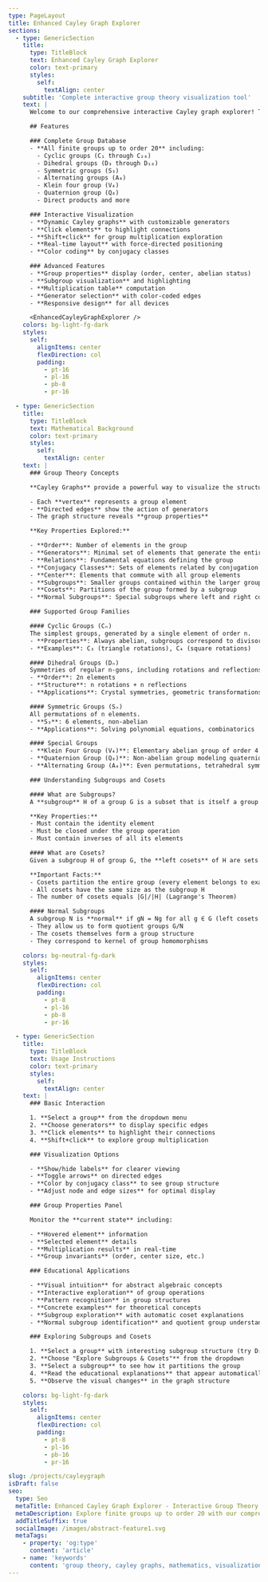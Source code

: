 ```yaml
---
type: PageLayout
title: Enhanced Cayley Graph Explorer
sections:
  - type: GenericSection
    title:
      type: TitleBlock
      text: Enhanced Cayley Graph Explorer
      color: text-primary
      styles:
        self:
          textAlign: center
    subtitle: 'Complete interactive group theory visualization tool'
    text: |
      Welcome to our comprehensive interactive Cayley graph explorer! This tool provides a complete implementation of all finite groups up to order 20, eliminating the need for SageMath dependencies while offering enhanced visualization capabilities.

      ## Features

      ### Complete Group Database
      - **All finite groups up to order 20** including:
        - Cyclic groups (C₁ through C₂₀)
        - Dihedral groups (D₃ through D₁₀)
        - Symmetric groups (S₃)
        - Alternating groups (A₄)
        - Klein four group (V₄)
        - Quaternion group (Q₈)
        - Direct products and more

      ### Interactive Visualization
      - **Dynamic Cayley graphs** with customizable generators
      - **Click elements** to highlight connections
      - **Shift+click** for group multiplication exploration
      - **Real-time layout** with force-directed positioning
      - **Color coding** by conjugacy classes

      ### Advanced Features
      - **Group properties** display (order, center, abelian status)
      - **Subgroup visualization** and highlighting
      - **Multiplication table** computation
      - **Generator selection** with color-coded edges
      - **Responsive design** for all devices

      <EnhancedCayleyGraphExplorer />
    colors: bg-light-fg-dark
    styles:
      self:
        alignItems: center
        flexDirection: col
        padding:
          - pt-16
          - pl-16
          - pb-8
          - pr-16

  - type: GenericSection
    title:
      type: TitleBlock
      text: Mathematical Background
      color: text-primary
      styles:
        self:
          textAlign: center
    text: |
      ### Group Theory Concepts

      **Cayley Graphs** provide a powerful way to visualize the structure of finite groups. In a Cayley graph:

      - Each **vertex** represents a group element
      - **Directed edges** show the action of generators  
      - The graph structure reveals **group properties**

      **Key Properties Explored:**

      - **Order**: Number of elements in the group
      - **Generators**: Minimal set of elements that generate the entire group
      - **Relations**: Fundamental equations defining the group
      - **Conjugacy Classes**: Sets of elements related by conjugation
      - **Center**: Elements that commute with all group elements
      - **Subgroups**: Smaller groups contained within the larger group
      - **Cosets**: Partitions of the group formed by a subgroup
      - **Normal Subgroups**: Special subgroups where left and right cosets coincide

      ### Supported Group Families

      #### Cyclic Groups (Cₙ)
      The simplest groups, generated by a single element of order n.
      - **Properties**: Always abelian, subgroups correspond to divisors
      - **Examples**: C₃ (triangle rotations), C₄ (square rotations)

      #### Dihedral Groups (Dₙ)
      Symmetries of regular n-gons, including rotations and reflections.
      - **Order**: 2n elements
      - **Structure**: n rotations + n reflections
      - **Applications**: Crystal symmetries, geometric transformations

      #### Symmetric Groups (Sₙ)
      All permutations of n elements.
      - **S₃**: 6 elements, non-abelian
      - **Applications**: Solving polynomial equations, combinatorics

      #### Special Groups
      - **Klein Four Group (V₄)**: Elementary abelian group of order 4
      - **Quaternion Group (Q₈)**: Non-abelian group modeling quaternion multiplication
      - **Alternating Group (A₄)**: Even permutations, tetrahedral symmetries

      ### Understanding Subgroups and Cosets

      #### What are Subgroups?
      A **subgroup** H of a group G is a subset that is itself a group under the same operation. Every group has at least two subgroups: the trivial subgroup {e} containing only the identity, and the group itself.

      **Key Properties:**
      - Must contain the identity element
      - Must be closed under the group operation
      - Must contain inverses of all its elements

      #### What are Cosets?
      Given a subgroup H of group G, the **left cosets** of H are sets of the form gH = {gh : h ∈ H} for each element g ∈ G.

      **Important Facts:**
      - Cosets partition the entire group (every element belongs to exactly one coset)
      - All cosets have the same size as the subgroup H
      - The number of cosets equals |G|/|H| (Lagrange's Theorem)

      #### Normal Subgroups
      A subgroup N is **normal** if gN = Ng for all g ∈ G (left cosets equal right cosets). Normal subgroups are special because:
      - They allow us to form quotient groups G/N
      - The cosets themselves form a group structure
      - They correspond to kernel of group homomorphisms

    colors: bg-neutral-fg-dark
    styles:
      self:
        alignItems: center
        flexDirection: col
        padding:
          - pt-8
          - pl-16
          - pb-8
          - pr-16

  - type: GenericSection
    title:
      type: TitleBlock
      text: Usage Instructions
      color: text-primary
      styles:
        self:
          textAlign: center
    text: |
      ### Basic Interaction

      1. **Select a group** from the dropdown menu
      2. **Choose generators** to display specific edges
      3. **Click elements** to highlight their connections
      4. **Shift+click** to explore group multiplication

      ### Visualization Options

      - **Show/hide labels** for clearer viewing
      - **Toggle arrows** on directed edges
      - **Color by conjugacy class** to see group structure
      - **Adjust node and edge sizes** for optimal display

      ### Group Properties Panel

      Monitor the **current state** including:

      - **Hovered element** information
      - **Selected element** details
      - **Multiplication results** in real-time
      - **Group invariants** (order, center size, etc.)

      ### Educational Applications

      - **Visual intuition** for abstract algebraic concepts
      - **Interactive exploration** of group operations  
      - **Pattern recognition** in group structures
      - **Concrete examples** for theoretical concepts
      - **Subgroup exploration** with automatic coset explanations
      - **Normal subgroup identification** and quotient group understanding

      ### Exploring Subgroups and Cosets

      1. **Select a group** with interesting subgroup structure (try D₃, D₄, or S₃)
      2. **Choose "Explore Subgroups & Cosets"** from the dropdown
      3. **Select a subgroup** to see how it partitions the group
      4. **Read the educational explanations** that appear automatically
      5. **Observe the visual changes** in the graph structure

    colors: bg-light-fg-dark
    styles:
      self:
        alignItems: center
        flexDirection: col
        padding:
          - pt-8
          - pl-16
          - pb-16
          - pr-16

slug: /projects/cayleygraph
isDraft: false
seo:
  type: Seo
  metaTitle: Enhanced Cayley Graph Explorer - Interactive Group Theory
  metaDescription: Explore finite groups up to order 20 with our comprehensive interactive Cayley graph explorer. Features complete group database, multiplication visualization, and advanced highlighting.
  addTitleSuffix: true
  socialImage: /images/abstract-feature1.svg
  metaTags:
    - property: 'og:type'
      content: 'article'
    - name: 'keywords'
      content: 'group theory, cayley graphs, mathematics, visualization, finite groups, interactive'
---
```

